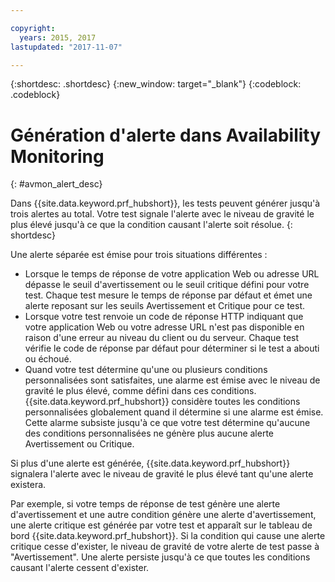 ```yaml
---

copyright:
  years: 2015, 2017
lastupdated: "2017-11-07"

---
```


{:shortdesc: .shortdesc}
{:new_window: target="_blank"}
{:codeblock: .codeblock}


# Génération d'alerte dans Availability Monitoring
{: #avmon_alert_desc}

Dans {{site.data.keyword.prf_hubshort}}, les tests peuvent générer jusqu'à trois alertes au total. Votre test signale l'alerte avec le niveau de gravité le plus élevé jusqu'à ce
que la condition causant l'alerte soit résolue.
{: shortdesc}

Une alerte séparée est émise pour trois situations différentes :

-   Lorsque le temps de réponse de votre application Web ou adresse URL dépasse le seuil d'avertissement ou le seuil critique défini pour votre test. Chaque test mesure le temps de réponse par défaut et émet une alerte reposant sur les seuils Avertissement et Critique pour ce test.
-   Lorsque votre test renvoie un code de réponse HTTP indiquant que votre application Web ou votre adresse URL n'est pas disponible en raison d'une erreur au niveau du client ou du
serveur. Chaque test vérifie le code de réponse par défaut pour déterminer si le test a abouti ou échoué.
-   Quand votre test détermine qu'une ou plusieurs conditions personnalisées sont satisfaites, une alarme est émise avec le niveau de gravité le plus élevé, comme défini dans ces conditions. {{site.data.keyword.prf_hubshort}} considère toutes les conditions personnalisées globalement quand il détermine si une alarme est émise. Cette alarme subsiste jusqu'à ce que votre test détermine qu'aucune des conditions personnalisées ne génère plus aucune alerte Avertissement ou Critique.

Si plus d'une alerte est générée, {{site.data.keyword.prf_hubshort}} signalera l'alerte avec le niveau de gravité le plus élevé tant qu'une alerte existera.

Par exemple, si votre temps de réponse de test génère une alerte d'avertissement et une autre condition génère une alerte d'avertissement, une alerte critique est générée par votre test et
apparaît sur le tableau de bord {{site.data.keyword.prf_hubshort}}. Si la condition qui cause une alerte critique cesse d'exister, le niveau de gravité de votre alerte de test
passe à "Avertissement". Une alerte persiste jusqu'à ce que toutes les conditions causant l'alerte cessent d'exister.
